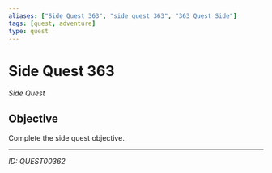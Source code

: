 ```yaml
---
aliases: ["Side Quest 363", "side quest 363", "363 Quest Side"]
tags: [quest, adventure]
type: quest
---
```


# Side Quest 363

*Side Quest*

## Objective
Complete the side quest objective.

---
*ID: QUEST00362*